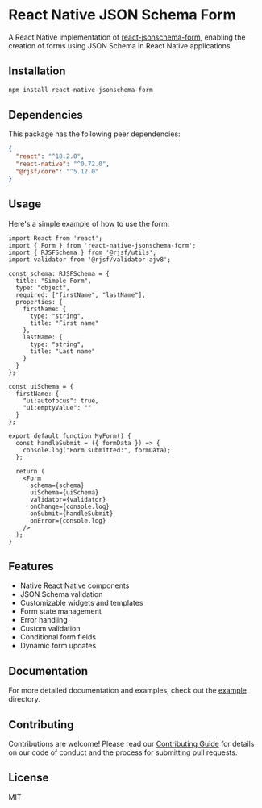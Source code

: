 # React Native JSON Schema Form

A React Native implementation of [react-jsonschema-form](https://github.com/rjsf-team/react-jsonschema-form), enabling the creation of forms using JSON Schema in React Native applications.

## Installation

```bash
npm install react-native-jsonschema-form
```

## Dependencies

This package has the following peer dependencies:

```json
{
  "react": "^18.2.0",
  "react-native": "^0.72.0",
  "@rjsf/core": "^5.12.0"
}
```

## Usage

Here's a simple example of how to use the form:

```tsx
import React from 'react';
import { Form } from 'react-native-jsonschema-form';
import { RJSFSchema } from '@rjsf/utils';
import validator from '@rjsf/validator-ajv8';

const schema: RJSFSchema = {
  title: "Simple Form",
  type: "object",
  required: ["firstName", "lastName"],
  properties: {
    firstName: {
      type: "string",
      title: "First name"
    },
    lastName: {
      type: "string",
      title: "Last name"
    }
  }
};

const uiSchema = {
  firstName: {
    "ui:autofocus": true,
    "ui:emptyValue": ""
  }
};

export default function MyForm() {
  const handleSubmit = ({ formData }) => {
    console.log("Form submitted:", formData);
  };

  return (
    <Form
      schema={schema}
      uiSchema={uiSchema}
      validator={validator}
      onChange={console.log}
      onSubmit={handleSubmit}
      onError={console.log}
    />
  );
}
```

## Features

- Native React Native components
- JSON Schema validation
- Customizable widgets and templates
- Form state management
- Error handling
- Custom validation
- Conditional form fields
- Dynamic form updates

## Documentation

For more detailed documentation and examples, check out the [example](./example) directory.

## Contributing

Contributions are welcome! Please read our [Contributing Guide](CONTRIBUTING.md) for details on our code of conduct and the process for submitting pull requests.

## License

MIT
